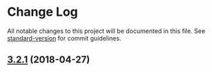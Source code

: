 # Change Log

All notable changes to this project will be documented in this file. See [standard-version](https://github.com/conventional-changelog/standard-version) for commit guidelines.

<a name="3.2.1"></a>
## [3.2.1](https://github.com/canjs/can-event/compare/v3.2.0...v3.2.1) (2018-04-27)
